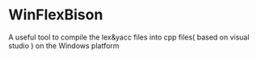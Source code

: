 # WinFlexBison
A useful tool to compile the lex&amp;yacc files into cpp files( based on visual studio ) on the Windows platform
